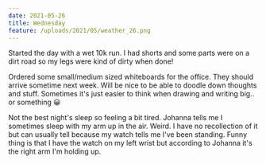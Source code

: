 ```yaml
---
date: 2021-05-26
title: Wednesday
feature: /uploads/2021/05/weather_26.png
---
```


Started the day with a wet 10k run. I had shorts and some parts were on a dirt road so my legs were kind of dirty when done!

Ordered some small/medium sized whiteboards for the office. They should arrive sometime next week. Will be nice to be able to doodle down thoughts and stuff. Sometimes it's just easier to think when drawing and writing big.. or something 😀

Not the best night's sleep so feeling a bit tired. Johanna tells me I sometimes sleep with my arm up in the air. Weird. I have no recollection of it but can usually tell because my watch tells me I've been standing. Funny thing is that I have the watch on my left wrist but according to Johanna it's the right arm I'm holding up.

